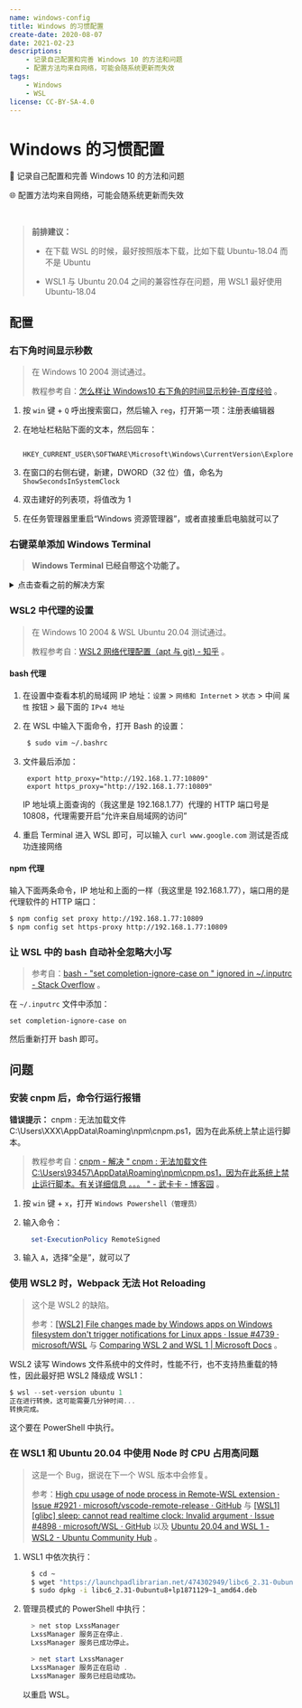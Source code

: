```yaml
---
name: windows-config
title: Windows 的习惯配置
create-date: 2020-08-07
date: 2021-02-23
descriptions:
    - 记录自己配置和完善 Windows 10 的方法和问题
    - 配置方法均来自网络，可能会随系统更新而失效
tags:
    - Windows
    - WSL
license: CC-BY-SA-4.0
---
```


# Windows 的习惯配置

📌 记录自己配置和完善 Windows 10 的方法和问题

🌐 配置方法均来自网络，可能会随系统更新而失效

&nbsp;

> **前排建议：**
> 
> - 在下载 WSL 的时候，最好按照版本下载，比如下载 Ubuntu-18.04 而不是 Ubuntu
> 
> - WSL1 与 Ubuntu 20.04 之间的兼容性存在问题，用 WSL1 最好使用 Ubuntu-18.04

## 配置

### 右下角时间显示秒数

> 在 Windows 10 2004 测试通过。
>
> 教程参考自：[怎么样让 Windows10 右下角的时间显示秒钟-百度经验](https://jingyan.baidu.com/article/4ae03de3e3c3d03eff9e6be7.html) 。

1. 按 `win` 键 + `Q` 呼出搜索窗口，然后输入 `reg`，打开第一项：注册表编辑器

2. 在地址栏粘贴下面的文本，然后回车：

    ```
     HKEY_CURRENT_USER\SOFTWARE\Microsoft\Windows\CurrentVersion\Explorer\Advanced
    ```

3. 在窗口的右侧右键，新建，DWORD（32 位）值，命名为 `ShowSecondsInSystemClock`

4. 双击建好的列表项，将值改为 1

5. 在任务管理器里重启“Windows 资源管理器”，或者直接重启电脑就可以了

### 右键菜单添加 Windows Terminal

> **Windows Terminal 已经自带这个功能了。**

<details>
 <summary>点击查看之前的解决方案</summary>
  
> 在 Windows 10 2004 测试通过。
>
> 教程参考自：[将 Windows Terminal 添加到右键菜单 · GitHub](https://gist.github.com/Garwih/b4ec0d853e0f3093874e919ace7fce2f) 。

1. 新建 `.reg` 文件，内容如下（**注意需要替换自己的用户名**）：

    ```
      Windows Registry Editor Version 5.00
    
      [HKEY_CLASSES_ROOT\Directory\Background\shell\wt]
      @="Windows Terminal Here"
    
      [HKEY_CLASSES_ROOT\Directory\Background\shell\wt\command]
      @="C:\\Users\\你的用户名\\AppData\\Local\\Microsoft\\WindowsApps\\wt.exe"
    ```

2. 双击运行，即可添加到右键菜单

3. 还需要修改 Terminal 的路径为当前路径。打开 Windows Terminal 的设置，添加下面这一行：

    ```json
     "startingDirectory": null
    ```

     添加完成后是这个样子的：

    ```json
     {
         "profiles": {
             "defaults": {},
             "list": [
                 {
                     // Make changes here to the powershell.exe profile.
                     "guid": "{61c54bbd-c2c6-5271-96e7-009a87ff44bf}",
                     "name": "Windows PowerShell",
                     "commandline": "powershell.exe",
                     "hidden": false,
                     "startingDirectory": null
                 }
             ]
         }
     }
    ```

</details>

### WSL2 中代理的设置

> 在 Windows 10 2004 & WSL Ubuntu 20.04 测试通过。
>
> 教程参考自：[WSL2 网络代理配置（apt 与 git) - 知乎](https://zhuanlan.zhihu.com/p/108927713) 。

#### bash 代理

1. 在设置中查看本机的局域网 IP 地址：`设置` > `网络和 Internet` > `状态` > 中间 `属性` 按钮 > 最下面的 `IPv4 地址`

2. 在 WSL 中输入下面命令，打开 Bash 的设置：

    ```bash
     $ sudo vim ~/.bashrc
    ```

3. 文件最后添加：

    ```bashrc
     export http_proxy="http://192.168.1.77:10809"
     export https_proxy="http://192.168.1.77:10809"
    ```

     IP 地址填上面查询的（我这里是 192.168.1.77）代理的 HTTP 端口号是 10808，代理需要开启“允许来自局域网的访问”

4. 重启 Terminal 进入 WSL 即可，可以输入 `curl www.google.com` 测试是否成功连接网络

#### npm 代理

输入下面两条命令，IP 地址和上面的一样（我这里是 192.168.1.77），端口用的是代理软件的 HTTP 端口：

```bash
$ npm config set proxy http://192.168.1.77:10809
$ npm config set https-proxy http://192.168.1.77:10809
```

### 让 WSL 中的 bash 自动补全忽略大小写

> 参考自：[bash - "set completion-ignore-case on " ignored in ~/.inputrc - Stack Overflow](https://stackoverflow.com/questions/43102223/set-completion-ignore-case-on-ignored-in-inputrc) 。

在 `~/.inputrc` 文件中添加：

```
set completion-ignore-case on
```

然后重新打开 bash 即可。

## 问题

### 安装 cnpm 后，命令行运行报错

**错误提示：** cnpm : 无法加载文件 C:\Users\XXX\AppData\Roaming\npm\cnpm.ps1，因为在此系统上禁止运行脚本。

> 教程参考自：[cnpm - 解决 " cnpm : 无法加载文件 C:\Users\93457\AppData\Roaming\npm\cnpm.ps1，因为在此系统上禁止运行脚本。有关详细信息 。。。 " - 武卡卡 - 博客园](https://www.cnblogs.com/500m/p/11634969.html) 。

1. 按 `win` 键 + `x`，打开 `Windows Powershell（管理员）`

2. 输入命令：
   
   ```powershell
     set-ExecutionPolicy RemoteSigned
   ```

3. 输入 `A`，选择“全是”，就可以了

### 使用 WSL2 时，Webpack 无法 Hot Reloading

> 这个是 WSL2 的缺陷。
> 
> 参考：[[WSL2] File changes made by Windows apps on Windows filesystem don't trigger notifications for Linux apps · Issue #4739 · microsoft/WSL](https://github.com/microsoft/WSL/issues/4739) 与 [Comparing WSL 2 and WSL 1 | Microsoft Docs](https://docs.microsoft.com/en-us/windows/wsl/compare-versions#exceptions-for-using-wsl-1-rather-than-wsl-2) 。
> 

WSL2 读写 Windows 文件系统中的文件时，性能不行，也不支持热重载的特性，因此最好把 WSL2 降级成 WSL1：

```powershell
$ wsl --set-version ubuntu 1
正在进行转换，这可能需要几分钟时间...
转换完成。
```

这个要在 PowerShell 中执行。

### 在 WSL1 和 Ubuntu 20.04 中使用 Node 时 CPU 占用高问题

> 这是一个 Bug，据说在下一个 WSL 版本中会修复。
> 
> 参考：[High cpu usage of node process in Remote-WSL extension · Issue #2921 · microsoft/vscode-remote-release · GitHub](https://github.com/microsoft/vscode-remote-release/issues/2921) 与 [[WSL1] [glibc] sleep: cannot read realtime clock: Invalid argument · Issue #4898 · microsoft/WSL · GitHub](https://github.com/microsoft/WSL/issues/4898) 以及 [Ubuntu 20.04 and WSL 1 - WSL2 - Ubuntu Community Hub](https://discourse.ubuntu.com/t/ubuntu-20-04-and-wsl-1/15291/4) 。
> 

1. WSL1 中依次执行：
   
   ```bash
     $ cd ~
     $ wget "https://launchpadlibrarian.net/474302949/libc6_2.31-0ubuntu8+lp1871129~1_amd64.deb"
     $ sudo dpkg -i libc6_2.31-0ubuntu8+lp1871129~1_amd64.deb
   ```

2. 管理员模式的 PowerShell 中执行：
   
   ```powershell
     > net stop LxssManager
     LxssManager 服务正在停止.
     LxssManager 服务已成功停止。
   
     > net start LxssManager
     LxssManager 服务正在启动 .
     LxssManager 服务已经启动成功。
   ```
   
    以重启 WSL。
